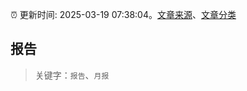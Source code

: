 :alarm_clock: 更新时间: 2025-03-19 07:38:04。[文章来源](/README.md)、[文章分类](/TAGS.md)

## 报告


> 关键字：`报告`、`月报`



